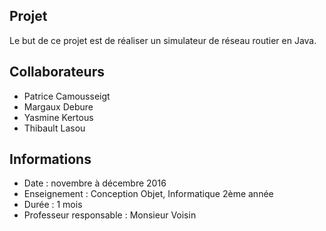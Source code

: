 ## Projet 

Le but de ce projet est de réaliser un simulateur de réseau routier en Java.

## Collaborateurs

- Patrice Camousseigt
- Margaux Debure
- Yasmine Kertous
- Thibault Lasou

## Informations

- Date : novembre à décembre 2016
- Enseignement : Conception Objet, Informatique 2ème année
- Durée : 1 mois
- Professeur responsable : Monsieur Voisin